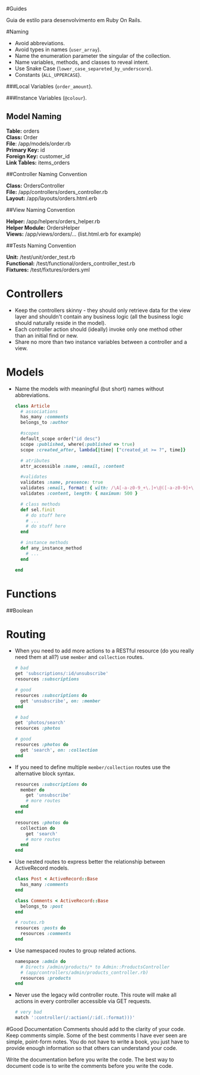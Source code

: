 #Guides 

Guia de estilo para desenvolvimento em Ruby On Rails.

#Naming 

* Avoid abbreviations.
* Avoid types in names (`user_array`).
* Name the enumeration parameter the singular of the collection.
* Name variables, methods, and classes to reveal intent.
* Use Snake Case  (`lower_case_separeted_by_underscore`).
* Constants (`ALL_UPPERCASE`).

###Local Variables
(`order_amount`).

###Instance Variables
(`@colour`).


## Model Naming 
**Table:** orders<br />
**Class:** Order<br />
**File**: /app/models/order.rb<br />
**Primary Key:** id<br />
**Foreign Key:** customer_id<br />
**Link Tables:** items_orders<br />

##Controller Naming Convention

**Class:** OrdersController<br />
**File:** /app/controllers/orders_controller.rb<br />
**Layout:** /app/layouts/orders.html.erb<br />

##View Naming Convention

**Helper:** /app/helpers/orders_helper.rb<br />
**Helper Module:** OrdersHelper<br />
**Views:** /app/views/orders/… (list.html.erb for example)<br />

##Tests Naming Convention

**Unit:** /test/unit/order_test.rb<br />
**Functional:** /test/functional/orders_controller_test.rb<br />
**Fixtures:** /test/fixtures/orders.yml<br />



# Controllers

* Keep the controllers skinny - they should only retrieve data for the
  view layer and shouldn't contain any business logic (all the
  business logic should naturally reside in the model).
* Each controller action should (ideally) invoke only one method other
  than an initial find or new.
* Share no more than two instance variables between a controller and a view.



# Models

* Name the models with meaningful (but short) names without
abbreviations.


    ```Ruby
    class Article
      # associations
      has_many :comments
      belongs_to :author

      #scopes
      default_scope order("id desc")
      scope :published, where(:published => true)
      scope :created_after, lambda{|time| ["created_at >= ?", time]}

      # atributes
      attr_accessible :name, :email, :content

      #validates
      validates :name, presence: true
      validates :email, format: { with: /\A[-a-z0-9_+\.]+\@([-a-z0-9]+\.)+[a-z0-9]{2,4}\z/i }
      validates :content, length: { maximum: 500 }

      # class methods
      def sel.finit
        # do stuff here
        # ...
        # do stuff here
      end

      # instance methods
      def any_instance_method
        # ...
      end

    end
    ```

# Functions

##Boolean

# Routing

* When you need to add more actions to a RESTful resource (do you
  really need them at all?) use `member` and `collection` routes.

    ```Ruby
    # bad
    get 'subscriptions/:id/unsubscribe'
    resources :subscriptions

    # good
    resources :subscriptions do
      get 'unsubscribe', on: :member
    end

    # bad
    get 'photos/search'
    resources :photos

    # good
    resources :photos do
      get 'search', on: :collection
    end
    ```

* If you need to define multiple `member/collection` routes use the
  alternative block syntax.

    ```Ruby
    resources :subscriptions do
      member do
        get 'unsubscribe'
        # more routes
      end
    end

    resources :photos do
      collection do
        get 'search'
        # more routes
      end
    end
    ```

* Use nested routes to express better the relationship between
  ActiveRecord models.

    ```Ruby
    class Post < ActiveRecord::Base
      has_many :comments
    end

    class Comments < ActiveRecord::Base
      belongs_to :post
    end

    # routes.rb
    resources :posts do
      resources :comments
    end
    ```

* Use namespaced routes to group related actions.

    ```Ruby
    namespace :admin do
      # Directs /admin/products/* to Admin::ProductsController
      # (app/controllers/admin/products_controller.rb)
      resources :products
    end
    ```

* Never use the legacy wild controller route. This route will make all
  actions in every controller accessible via GET requests.

    ```Ruby
    # very bad
    match ':controller(/:action(/:id(.:format)))'
    ```

#Good Documentation
Comments should add to the clarity of your code. 
Keep comments simple. Some of the best comments I have ever seen are simple, point-form notes. You do not have to write a book, you just have to provide enough information so that others can understand your code.

Write the documentation before you write the code. The best way to document code is to write the comments before you write the code.





